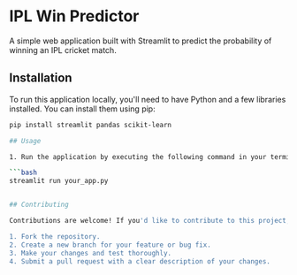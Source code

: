 # IPL Win Predictor

A simple web application built with Streamlit to predict the probability of winning an IPL cricket match.


## Installation

To run this application locally, you'll need to have Python and a few libraries installed. You can install them using pip:

```bash
pip install streamlit pandas scikit-learn

## Usage

1. Run the application by executing the following command in your terminal:

```bash
streamlit run your_app.py


## Contributing

Contributions are welcome! If you'd like to contribute to this project, please follow these steps:

1. Fork the repository.
2. Create a new branch for your feature or bug fix.
3. Make your changes and test thoroughly.
4. Submit a pull request with a clear description of your changes.


